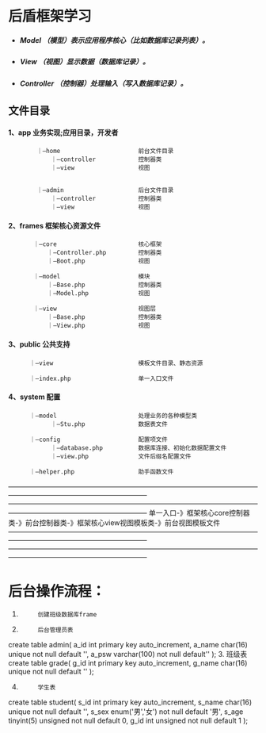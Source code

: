 #   后盾框架学习

* #####    Model         （模型）表示应用程序核心（比如数据库记录列表）。
* #####   View           （视图）显示数据（数据库记录）。
* #####   Controller     （控制器）处理输入（写入数据库记录）。

##      文件目录
####        1、app                业务实现;应用目录，开发者
            ｜—home                      前台文件目录
                ｜—controller            控制器类
                ｜—view                  视图
            
            
            ｜—admin                     后台文件目录     
                ｜—controller            控制器类
                ｜—view                  视图       
            
####       2、frames             框架核心资源文件    
           ｜—core                       核心框架
               ｜—Controller.php         控制器类
               ｜—Boot.php               视图   
           
           ｜—model                      模块  
               ｜—Base.php               控制器类
               ｜—Model.php              视图     
            
           ｜—view                       视图层  
               ｜—Base.php               控制器类
               ｜—View.php               视图     
                          
           
####      3、public             公共支持
          ｜—view                        模板文件目录、静态资源
          
          ｜—index.php                   单一入口文件
              
####      4、system             配置
          ｜—model                       处理业务的各种模型类
                ｜—Stu.php               数据表文件
            
          ｜—config                      配置项文件
                ｜—database.php          数据库连接、初始化数据配置文件  
                ｜—view.php              文件后缀名配置文件
            
          ｜—helper.php                  助手函数文件
————————————————————————————————————————————————————————
————————————————————————————————————————————————————————
单一入口-》框架核心core控制器类-》前台控制器类-》框架核心view视图模板类-》前台视图模板文件
————————————————————————————————————————————————————————
————————————————————————————————————————————————————————
#                                  后台操作流程：

1.          创建班级数据库frame

2.          后台管理员表
create table admin(
a_id    int primary key auto_increment,
a_name   char(16) unique not null default '',
a_psw    varchar(100) not null default''
);
3.          班级表
create table grade(
g_id     int primary key auto_increment,
g_name   char(16) unique not null default ''
);

4.          学生表      
create table student(
s_id     int primary key auto_increment,
s_name   char(16) unique not null default '',
s_sex    enum('男','女') not null default '男',
s_age    tinyint(5) unsigned not null default 0,
g_id    int unsigned not null default 1
);


        
        